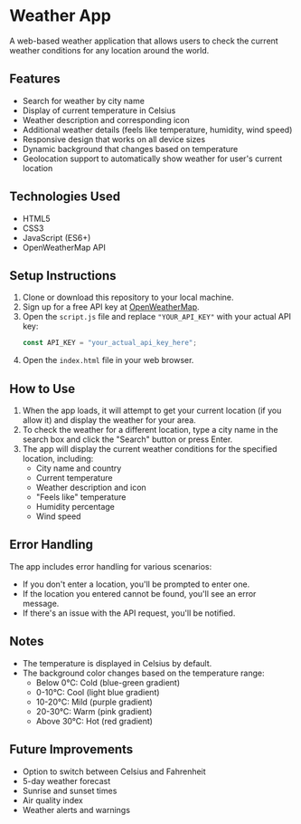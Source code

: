 # Weather App

A web-based weather application that allows users to check the current weather conditions for any location around the world.

## Features

- Search for weather by city name
- Display of current temperature in Celsius
- Weather description and corresponding icon
- Additional weather details (feels like temperature, humidity, wind speed)
- Responsive design that works on all device sizes
- Dynamic background that changes based on temperature
- Geolocation support to automatically show weather for user's current location

## Technologies Used

- HTML5
- CSS3
- JavaScript (ES6+)
- OpenWeatherMap API

## Setup Instructions

1. Clone or download this repository to your local machine.
2. Sign up for a free API key at [OpenWeatherMap](https://openweathermap.org/api).
3. Open the `script.js` file and replace `"YOUR_API_KEY"` with your actual API key:
   ```javascript
   const API_KEY = "your_actual_api_key_here";
   ```
4. Open the `index.html` file in your web browser.

## How to Use

1. When the app loads, it will attempt to get your current location (if you allow it) and display the weather for your area.
2. To check the weather for a different location, type a city name in the search box and click the "Search" button or press Enter.
3. The app will display the current weather conditions for the specified location, including:
   - City name and country
   - Current temperature
   - Weather description and icon
   - "Feels like" temperature
   - Humidity percentage
   - Wind speed

## Error Handling

The app includes error handling for various scenarios:
- If you don't enter a location, you'll be prompted to enter one.
- If the location you entered cannot be found, you'll see an error message.
- If there's an issue with the API request, you'll be notified.

## Notes

- The temperature is displayed in Celsius by default.
- The background color changes based on the temperature range:
  - Below 0°C: Cold (blue-green gradient)
  - 0-10°C: Cool (light blue gradient)
  - 10-20°C: Mild (purple gradient)
  - 20-30°C: Warm (pink gradient)
  - Above 30°C: Hot (red gradient)

## Future Improvements

- Option to switch between Celsius and Fahrenheit
- 5-day weather forecast
- Sunrise and sunset times
- Air quality index
- Weather alerts and warnings 